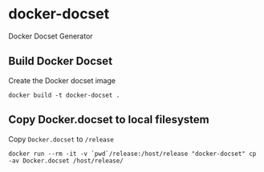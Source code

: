 # docker-docset

Docker Docset Generator

## Build Docker Docset

Create the Docker docset image

```
docker build -t docker-docset .
```

## Copy Docker.docset to local filesystem

Copy `Docker.docset` to `/release`

```
docker run --rm -it -v `pwd`/release:/host/release "docker-docset" cp -av Docker.docset /host/release/
```
